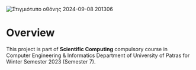 ![Στιγμιότυπο οθόνης 2024-09-08 201306](https://github.com/user-attachments/assets/74a1ccd7-a417-48cb-aaf8-6a0278f17606)

# Overview
This project is part of **Scientific Computing** compulsory course in Computer Engineering & Informatics Department of University of Patras for Winter Semester 2023 (Semester 7).
